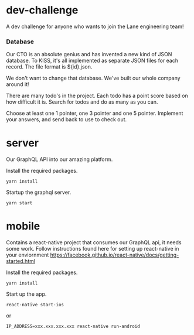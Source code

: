 # dev-challenge

A dev challenge for anyone who wants to join the Lane engineering team!

### Database

Our CTO is an absolute genius and has invented a new kind of JSON database.
To KISS, it's all implemented as separate JSON files for each record. The
file format is \${id}.json.

We don't want to change that database. We've built our whole company around it!

There are many todo's in the project. Each todo has a point score based on how
difficult it is. Search for todos and do as many as you can.

Choose at least one 1 pointer, one 3 pointer and one 5 pointer. Implement your
answers, and send back to use to check out.

# server

Our GraphQL API into our amazing platform.

Install the required packages.

`yarn install`

Startup the graphql server.

`yarn start`

# mobile

Contains a react-native project that consumes our GraphQL api, it needs some work.
Follow instructions found here for setting up react-native in your enviornment
https://facebook.github.io/react-native/docs/getting-started.html

Install the required packages.

`yarn install`

Start up the app.

`react-native start-ios`

or

`IP_ADDRESS=xxx.xxx.xxx.xxx react-native run-android`
